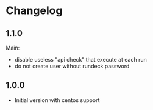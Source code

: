 Changelog
=========

1.1.0
-----

Main:

- disable useless "api check" that execute at each run
- do not create user without rundeck password

1.0.0
-----

- Initial version with centos support
